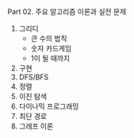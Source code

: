Part 02. 주요 알고리즘 이론과 실전 문제

1. 그리디
   - 큰 수의 법칙
   - 숫자 카드게임
   - 1이 될 때까지
2. 구현
3. DFS/BFS
4. 정렬
5. 이진 탐색
6. 다이나믹 프로그래밍
7. 최단 경로
8. 그래프 이론
